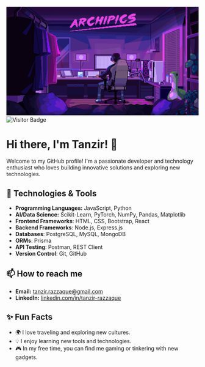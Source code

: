 ![Description of GIF](1234567.gif)
![Visitor Badge](https://visitor-badge.laobi.icu/badge?page_id=TanzirR)

# Hi there, I'm Tanzir! 👋

Welcome to my GitHub profile! I'm a passionate developer and technology enthusiast who loves building innovative solutions and exploring new technologies.

## 🔧 Technologies & Tools
- **Programming Languages:** JavaScript, Python
- **AI/Data Science:** Scikit-Learn, PyTorch, NumPy, Pandas, Matplotlib
- **Frontend Frameworks**: HTML, CSS, Bootstrap, React
- **Backend Frameworks**: Node.js, Express.js
- **Databases**: PostgreSQL, MySQL, MongoDB
- **ORMs**: Prisma
- **API Testing**: Postman, REST Client
- **Version Control**: Git, GitHub

## 📫 How to reach me
- **Email:** [tanzir.razzaque@gmail.com](mailto:tanzir.razzaque@gmail.com)
- **LinkedIn:** [linkedin.com/in/tanzir-razzaque](https://linkedin.com/in/tanzir-razzaque)
  

## ✨ Fun Facts
- 🌍 I love traveling and exploring new cultures.
- 💡 I enjoy learning new tools and technologies.
- 🎮 In my free time, you can find me gaming or tinkering with new gadgets.

